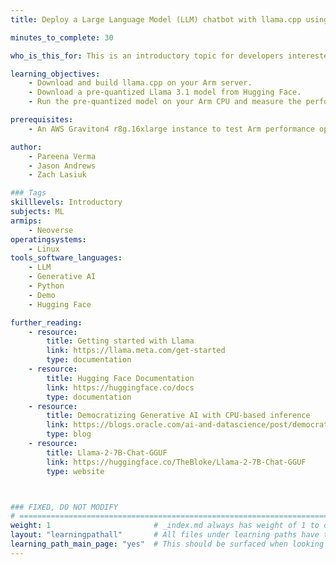 ```yaml
---
title: Deploy a Large Language Model (LLM) chatbot with llama.cpp using KleidiAI on Arm servers

minutes_to_complete: 30

who_is_this_for: This is an introductory topic for developers interested in running LLMs on Arm-based servers. 

learning_objectives:
    - Download and build llama.cpp on your Arm server.
    - Download a pre-quantized Llama 3.1 model from Hugging Face.
    - Run the pre-quantized model on your Arm CPU and measure the performance.

prerequisites:
    - An AWS Graviton4 r8g.16xlarge instance to test Arm performance optimizations, or any [Arm based instance](/learning-paths/servers-and-cloud-computing/csp/) from a cloud service provider or an on-premise Arm server.

author:
    - Pareena Verma
    - Jason Andrews
    - Zach Lasiuk

### Tags
skilllevels: Introductory
subjects: ML
armips:
    - Neoverse
operatingsystems:
    - Linux
tools_software_languages:
    - LLM
    - Generative AI
    - Python
    - Demo
    - Hugging Face

further_reading:
    - resource:
        title: Getting started with Llama
        link: https://llama.meta.com/get-started
        type: documentation
    - resource:
        title: Hugging Face Documentation
        link: https://huggingface.co/docs
        type: documentation
    - resource:
        title: Democratizing Generative AI with CPU-based inference 
        link: https://blogs.oracle.com/ai-and-datascience/post/democratizing-generative-ai-with-cpu-based-inference
        type: blog
    - resource: 
        title: Llama-2-7B-Chat-GGUF
        link: https://huggingface.co/TheBloke/Llama-2-7B-Chat-GGUF
        type: website



### FIXED, DO NOT MODIFY
# ================================================================================
weight: 1                       # _index.md always has weight of 1 to order correctly
layout: "learningpathall"       # All files under learning paths have this same wrapper
learning_path_main_page: "yes"  # This should be surfaced when looking for related content. Only set for _index.md of learning path content.
---
```


